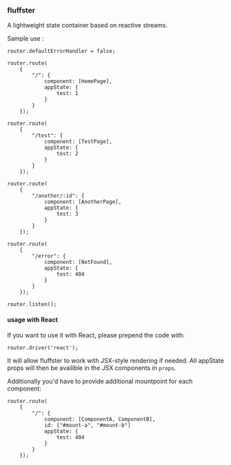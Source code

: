 ### fluffster

A lightweight state container based on reactive streams.

Sample use :

```
router.defaultErrorHandler = false;

router.route(
    {
        "/": {
            component: [HomePage],
            appState: {
                test: 1
            }
        }
    });

router.route(
    {
        "/test": {
            component: [TestPage],
            appState: {
                test: 2
            }
        }
    });

router.route(
    {
        "/another/:id": {
            component: [AnotherPage],
            appState: {
                test: 3
            }
        }
    });

router.route(
    {
        "/error": {
            component: [NotFound],
            appState: {
                test: 404
            }
        }
    });

router.listen();
```

#### usage with React 

If you want to use it with React, please prepend the code with:

```
router.driver('react');
```

It will allow fluffster to work with JSX-style rendering if needed. All appState props will then be availible in the JSX components in ```props```.

Additionally you'd have to provide additional mountpoint for each component:

```
router.route(
    {
        "/": {
            component: [ComponentA, ComponentB],
            id: ["#mount-a", "#mount-b"]
            appState: {
                test: 404
            }
        }
    });
```